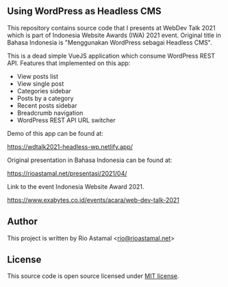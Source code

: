 ## Using WordPress as Headless CMS

This repository contains source code that I presents at WebDev Talk 2021 which is part of Indonesia Website Awards (IWA) 2021 event. Original title in Bahasa Indonesia is &quot;Menggunakan WordPress sebagai Headless CMS&quot;.

This is a dead simple VueJS application which consume WordPress REST API. Features that implemented on this app:

- View posts list
- View single post
- Categories sidebar
- Posts by a category
- Recent posts sidebar
- Breadcrumb navigation
- WordPress REST API URL switcher

Demo of this app can be found at:

https://wdtalk2021-headless-wp.netlify.app/

Original presentation in Bahasa Indonesia can be found at:

https://rioastamal.net/presentasi/2021/04/

Link to the event Indonesia Website Award 2021.

https://www.exabytes.co.id/events/acara/web-dev-talk-2021

## Author

This project is written by Rio Astamal &lt;rio@rioastamal.net&gt;

## License

This source code is open source licensed under [MIT license](http://opensource.org/licenses/MIT).